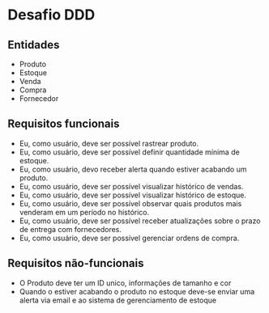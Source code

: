 # Desafio DDD

## Entidades

- Produto
- Estoque
- Venda
- Compra
- Fornecedor

## Requisitos funcionais

- Eu, como usuário, deve ser possível rastrear produto.
- Eu, como usuário, deve ser possível definir quantidade mínima de estoque.
- Eu, como usuário, devo receber alerta quando estiver acabando um produto.
- Eu, como usuário, deve ser possível visualizar histórico de vendas.
- Eu, como usuário, deve ser possível visualizar histórico de estoque.
- Eu, como usuário, deve ser possível observar quais produtos mais venderam em um período no histórico.
- Eu, como usuário, deve ser possível receber atualizações sobre o prazo de entrega com fornecedores.
- Eu, como usuário, deve ser possível gerenciar ordens de compra.

## Requisitos não-funcionais

- O Produto deve ter um ID unico, informações de tamanho e cor
- Quando o estiver acabando o produto no estoque deve-se enviar uma alerta via email e ao sistema de gerenciamento de estoque
